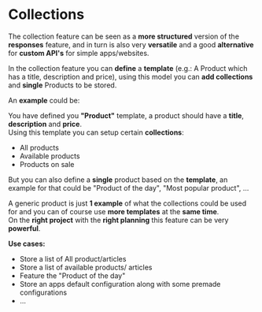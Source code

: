 # Collections

The collection feature can be seen as a **more structured** version of the **responses** feature, and in turn is also very **versatile** and a good **alternative** for **custom API's** for simple apps/websites.

In the collection feature you can **define** a **template** (e.g.: A Product which has a title, description and price), using this model you can **add collections** and **single** Products to be stored.

An **example** could be:

You have defined you **"Product"** template, a product should have a **title**, **description** and **price**.  
Using this template you can setup certain **collections**:

- All products
- Available products
- Products on sale

But you can also define a **single** product based on the **template**, an example for that could be "Product of the day", "Most popular product", ...

A generic product is just **1 example** of what the collections could be used for and you can of course use **more templates** at the **same time**.  
On the **right project** with the **right planning** this feature can be very **powerful**. 

**Use cases:**

- Store a list of All product/articles
- Store a list of available products/ articles
- Feature the "Product of the day" 
- Store an apps default configuration along with some premade configurations 
- ...